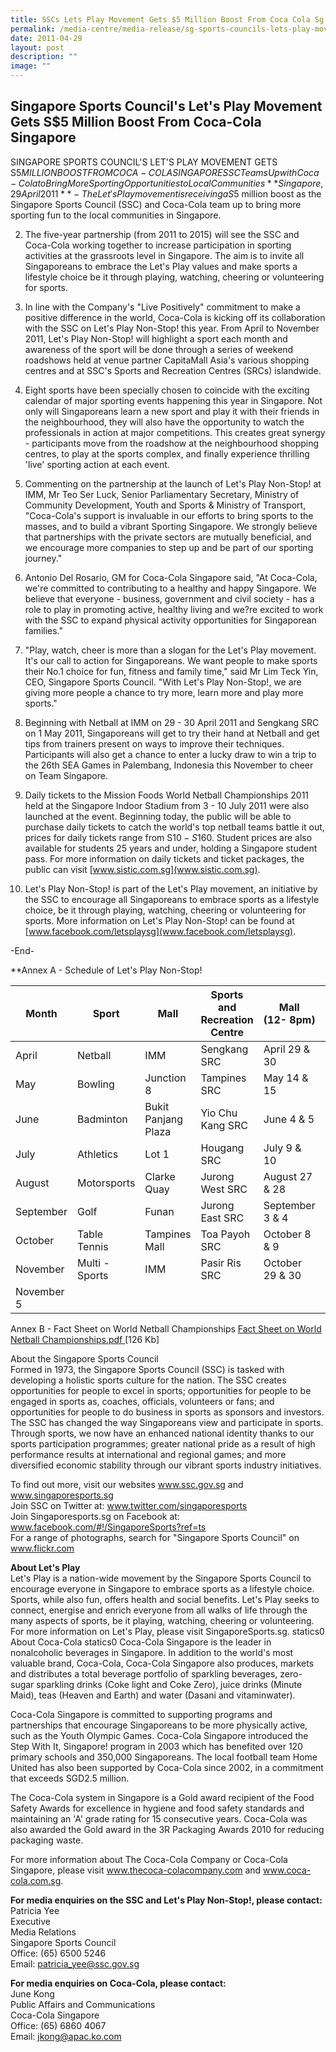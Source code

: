 ```yaml
---
title: SSCs Lets Play Movement Gets $5 Million Boost From Coca Cola Sg
permalink: /media-centre/media-release/sg-sports-councils-lets-play-movement-gets-5-million-from-coca-cola-sg/
date: 2011-04-29
layout: post
description: ""
image: ""
---
```

## **Singapore Sports Council's Let's Play Movement Gets S$5 Million Boost From Coca-Cola Singapore**

SINGAPORE SPORTS COUNCIL'S LET'S PLAY MOVEMENT GETS S$5 MILLION BOOST FROM COCA-COLA SINGAPORE
SSC Teams Up with Coca-Cola to Bring More Sporting Opportunities to Local Communities
**Singapore, 29 April 2011** - The Let's Play movement is receiving a S$5 million boost as the Singapore Sports Council (SSC) and Coca-Cola team up to bring more sporting fun to the local communities in Singapore.

2. The five-year partnership (from 2011 to 2015) will see the SSC and Coca-Cola working together to increase participation in sporting activities at the grassroots level in Singapore. The aim is to invite all Singaporeans to embrace the Let's Play values and make sports a lifestyle choice be it through playing, watching, cheering or volunteering for sports.

3. In line with the Company's "Live Positively" commitment to make a positive difference in the world, Coca-Cola is kicking off its collaboration with the SSC on Let's Play Non-Stop! this year. From April to November 2011, Let's Play Non-Stop! will highlight a sport each month and awareness of the sport will be done through a series of weekend roadshows held at venue partner CapitaMall Asia's various shopping centres and at SSC's Sports and Recreation Centres (SRCs) islandwide.

4. Eight sports have been specially chosen to coincide with the exciting calendar of major sporting events happening this year in Singapore. Not only will Singaporeans learn a new sport and play it with their friends in the neighbourhood, they will also have the opportunity to watch the professionals in action at major competitions. This creates great synergy - participants move from the roadshow at the neighbourhood shopping centres, to play at the sports complex, and finally experience thrilling 'live' sporting action at each event.

5. Commenting on the partnership at the launch of Let's Play Non-Stop! at IMM, Mr Teo Ser Luck, Senior Parliamentary Secretary, Ministry of Community Development, Youth and Sports & Ministry of Transport, "Coca-Cola's support is invaluable in our efforts to bring sports to the masses, and to build a vibrant Sporting Singapore. We strongly believe that partnerships with the private sectors are mutually beneficial, and we encourage more companies to step up and be part of our sporting journey."

6. Antonio Del Rosario, GM for Coca-Cola Singapore said, "At Coca-Cola, we're committed to contributing to a healthy and happy Singapore. We believe that everyone - business, government and civil society - has a role to play in promoting active, healthy living and we?re excited to work with the SSC to expand physical activity opportunities for Singaporean families."

7. "Play, watch, cheer is more than a slogan for the Let's Play movement. It's our call to action for Singaporeans. We want people to make sports their No.1 choice for fun, fitness and family time," said Mr Lim Teck Yin, CEO, Singapore Sports Council. "With Let's Play Non-Stop!, we are giving more people a chance to try more, learn more and play more sports."

8. Beginning with Netball at IMM on 29 - 30 April 2011 and Sengkang SRC on 1 May 2011, Singaporeans will get to try their hand at Netball and get tips from trainers present on ways to improve their techniques. Participants will also get a chance to enter a lucky draw to win a trip to the 26th SEA Games in Palembang, Indonesia this November to cheer on Team Singapore.

9. Daily tickets to the Mission Foods World Netball Championships 2011 held at the Singapore Indoor Stadium from 3 - 10 July 2011 were also launched at the event. Beginning today, the public will be able to purchase daily tickets to catch the world's top netball teams battle it out, prices for daily tickets range from S$10 - S$160. Student prices are also available for students 25 years and under, holding a Singapore student pass. For more information on daily tickets and ticket packages, the public can visit [www.sistic.com.sg](www.sistic.com.sg).

10. Let's Play Non-Stop! is part of the Let's Play movement, an initiative by the SSC to encourage all Singaporeans to embrace sports as a lifestyle choice, be it through playing, watching, cheering or volunteering for sports. More information on Let's Play Non-Stop! can be found at [www.facebook.com/letsplaysg](www.facebook.com/letsplaysg).

-End-

**Annex A - Schedule of Let's Play Non-Stop!

| Month| Sport | Mall | Sports and Recreation Centre | Mall <br>(12- 8pm)  | SRC <br>(12- 4pm)
| -------- | -------- | -------- | -------- |-------- |-------- |
| April    | Netball     | IMM     | Sengkang SRC    | April 29 & 30   | May 1
| May | Bowling | Junction 8 | Tampines SRC | May 14 & 15 | May 21
| June | Badminton | Bukit Panjang Plaza | Yio Chu Kang SRC | June 4 & 5 | June 11
| July | Athletics | Lot 1 | Hougang SRC | July 9 & 10 | July 16
| August | Motorsports | Clarke Quay | Jurong West SRC | August 27 & 28 | September 10
| September | Golf | Funan | Jurong East SRC | September 3 & 4 | September 24
| October | Table Tennis | Tampines Mall | Toa Payoh SRC | October 8 & 9 | October 22
| November | Multi - Sports | IMM | Pasir Ris SRC | October 29 & 30
| November 5

Annex B - Fact Sheet on World Netball Championships
[Fact Sheet on World Netball Championships.pdf ](/files/Media%20Centre/Media%20Release/2011/Apr/Fact%20Sheet%20on%20World%20Netball%20Championshipspdf.pdf)[126 Kb]

About the Singapore Sports Council
<br>
Formed in 1973, the Singapore Sports Council (SSC) is tasked with developing a holistic sports culture for the nation. The SSC creates opportunities for people to excel in sports; opportunities for people to be engaged in sports as, coaches, officials, volunteers or fans; and opportunities for people to do business in sports as sponsors and investors. The SSC has changed the way Singaporeans view and participate in sports. Through sports, we now have an enhanced national identity thanks to our sports participation programmes; greater national pride as a result of high performance results at international and regional games; and more diversified economic stability through our vibrant sports industry initiatives.

To find out more, visit our websites www.ssc.gov.sg and www.singaporesports.sg
<br>
Join SSC on Twitter at: www.twitter.com/singaporesports
<br>
Join Singaporesports.sg on Facebook at: www.facebook.com/#!/SingaporeSports?ref=ts
<br>
For a range of photographs, search for "Singapore Sports Council" on www.flickr.com

**About Let's Play**
<br>
Let's Play is a nation-wide movement by the Singapore Sports Council to encourage everyone in Singapore to embrace sports as a lifestyle choice. Sports, while also fun, offers health and social benefits. Let's Play seeks to connect, energise and enrich everyone from all walks of life through the many aspects of sports, be it playing, watching, cheering or volunteering. For more information on Let's Play, please visit SingaporeSports.sg.
statics0
About Coca-Cola
statics0
Coca-Cola Singapore is the leader in nonalcoholic beverages in Singapore. In addition to the world's most valuable brand, Coca-Cola, Coca-Cola Singapore also produces, markets and distributes a total beverage portfolio of sparkling beverages, zero-sugar sparkling drinks (Coke light and Coke Zero), juice drinks (Minute Maid), teas (Heaven and Earth) and water (Dasani and vitaminwater).

Coca-Cola Singapore is committed to supporting programs and partnerships that encourage Singaporeans to be more physically active, such as the Youth Olympic Games. Coca-Cola Singapore introduced the Step With It, Singapore! program in 2003 which has benefited over 120 primary schools and 350,000 Singaporeans. The local football team Home United has also been supported by Coca-Cola since 2002, in a commitment that exceeds SGD2.5 million.

The Coca-Cola system in Singapore is a Gold award recipient of the Food Safety Awards for excellence in hygiene and food safety standards and maintaining an 'A' grade rating for 15 consecutive years. Coca-Cola was also awarded the Gold award in the 3R Packaging Awards 2010 for reducing packaging waste.

For more information about The Coca-Cola Company or Coca-Cola Singapore, please visit www.thecoca-colacompany.com and www.coca-cola.com.sg.

**For media enquiries on the SSC and Let's Play Non-Stop!, please contact:**
<br>Patricia Yee
<br>Executive
<br>Media Relations
<br>Singapore Sports Council
<br>Office: (65) 6500 5246
<br>Email: patricia_yee@ssc.gov.sg

**For media enquiries on Coca-Cola, please contact:**
<br>June Kong
<br>Public Affairs and Communications
<br>Coca-Cola Singapore
<br>Office: (65) 6860 4067
<br>Email: jkong@apac.ko.com